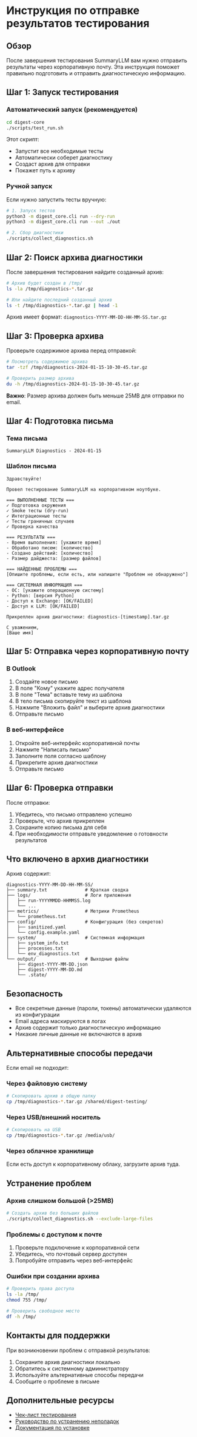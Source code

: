 # Инструкция по отправке результатов тестирования

## Обзор

После завершения тестирования SummaryLLM вам нужно отправить результаты через корпоративную почту. Эта инструкция поможет правильно подготовить и отправить диагностическую информацию.

## Шаг 1: Запуск тестирования

### Автоматический запуск (рекомендуется)
```bash
cd digest-core
./scripts/test_run.sh
```

Этот скрипт:
- Запустит все необходимые тесты
- Автоматически соберет диагностику
- Создаст архив для отправки
- Покажет путь к архиву

### Ручной запуск
Если нужно запустить тесты вручную:

```bash
# 1. Запуск тестов
python3 -m digest_core.cli run --dry-run
python3 -m digest_core.cli run --out ./out

# 2. Сбор диагностики
./scripts/collect_diagnostics.sh
```

## Шаг 2: Поиск архива диагностики

После завершения тестирования найдите созданный архив:

```bash
# Архив будет создан в /tmp/
ls -la /tmp/diagnostics-*.tar.gz

# Или найдите последний созданный архив
ls -t /tmp/diagnostics-*.tar.gz | head -1
```

Архив имеет формат: `diagnostics-YYYY-MM-DD-HH-MM-SS.tar.gz`

## Шаг 3: Проверка архива

Проверьте содержимое архива перед отправкой:

```bash
# Посмотреть содержимое архива
tar -tzf /tmp/diagnostics-2024-01-15-10-30-45.tar.gz

# Проверить размер архива
du -h /tmp/diagnostics-2024-01-15-10-30-45.tar.gz
```

**Важно**: Размер архива должен быть меньше 25MB для отправки по email.

## Шаг 4: Подготовка письма

### Тема письма
```
SummaryLLM Diagnostics - 2024-01-15
```

### Шаблон письма

```
Здравствуйте!

Провел тестирование SummaryLLM на корпоративном ноутбуке.

=== ВЫПОЛНЕННЫЕ ТЕСТЫ ===
✓ Подготовка окружения
✓ Smoke тесты (dry-run)
✓ Интеграционные тесты  
✓ Тесты граничных случаев
✓ Проверка качества

=== РЕЗУЛЬТАТЫ ===
- Время выполнения: [укажите время]
- Обработано писем: [количество]
- Создано действий: [количество]
- Размер дайджеста: [размер файлов]

=== НАЙДЕННЫЕ ПРОБЛЕМЫ ===
[Опишите проблемы, если есть, или напишите "Проблем не обнаружено"]

=== СИСТЕМНАЯ ИНФОРМАЦИЯ ===
- ОС: [укажите операционную систему]
- Python: [версия Python]
- Доступ к Exchange: [OK/FAILED]
- Доступ к LLM: [OK/FAILED]

Прикреплен архив диагностики: diagnostics-[timestamp].tar.gz

С уважением,
[Ваше имя]
```

## Шаг 5: Отправка через корпоративную почту

### В Outlook
1. Создайте новое письмо
2. В поле "Кому" укажите адрес получателя
3. В поле "Тема" вставьте тему из шаблона
4. В тело письма скопируйте текст из шаблона
5. Нажмите "Вложить файл" и выберите архив диагностики
6. Отправьте письмо

### В веб-интерфейсе
1. Откройте веб-интерфейс корпоративной почты
2. Нажмите "Написать письмо"
3. Заполните поля согласно шаблону
4. Прикрепите архив диагностики
5. Отправьте письмо

## Шаг 6: Проверка отправки

После отправки:
1. Убедитесь, что письмо отправлено успешно
2. Проверьте, что архив прикреплен
3. Сохраните копию письма для себя
4. При необходимости отправьте уведомление о готовности результатов

## Что включено в архив диагностики

Архив содержит:

```
diagnostics-YYYY-MM-DD-HH-MM-SS/
├── summary.txt              # Краткая сводка
├── logs/                    # Логи приложения
│   ├── run-YYYYMMDD-HHMMSS.log
│   └── ...
├── metrics/                 # Метрики Prometheus
│   └── prometheus.txt
├── config/                  # Конфигурация (без секретов)
│   ├── sanitized.yaml
│   └── config.example.yaml
├── system/                  # Системная информация
│   ├── system_info.txt
│   ├── processes.txt
│   └── env_diagnostics.txt
└── output/                  # Выходные файлы
    ├── digest-YYYY-MM-DD.json
    ├── digest-YYYY-MM-DD.md
    └── .state/
```

## Безопасность

- Все секретные данные (пароли, токены) автоматически удаляются из конфигурации
- Email адреса маскируются в логах
- Архив содержит только диагностическую информацию
- Никакие личные данные не включаются в архив

## Альтернативные способы передачи

Если email не подходит:

### Через файловую систему
```bash
# Скопировать архив в общую папку
cp /tmp/diagnostics-*.tar.gz /shared/digest-testing/
```

### Через USB/внешний носитель
```bash
# Скопировать на USB
cp /tmp/diagnostics-*.tar.gz /media/usb/
```

### Через облачное хранилище
Если есть доступ к корпоративному облаку, загрузите архив туда.

## Устранение проблем

### Архив слишком большой (>25MB)
```bash
# Создать архив без больших файлов
./scripts/collect_diagnostics.sh --exclude-large-files
```

### Проблемы с доступом к почте
1. Проверьте подключение к корпоративной сети
2. Убедитесь, что почтовый сервер доступен
3. Попробуйте отправить через веб-интерфейс

### Ошибки при создании архива
```bash
# Проверить права доступа
ls -la /tmp/
chmod 755 /tmp/

# Проверить свободное место
df -h /tmp/
```

## Контакты для поддержки

При возникновении проблем с отправкой результатов:
1. Сохраните архив диагностики локально
2. Обратитесь к системному администратору
3. Используйте альтернативные способы передачи
4. Сообщите о проблеме в письме

## Дополнительные ресурсы

- [Чек-лист тестирования](./MANUAL_TESTING_CHECKLIST.md)
- [Руководство по устранению неполадок](../troubleshooting/TROUBLESHOOTING.md)
- [Документация по установке](../installation/INSTALL.md)
